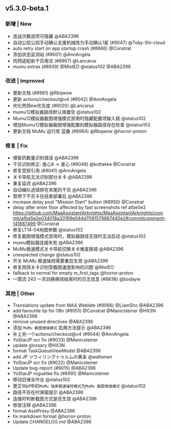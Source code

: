 ## v5.3.0-beta.1

### 新增 | New

* 连战次数选项可隐藏 @ABA2396
* 自动公招公招手动确认支援机械改为手动确认1星 (#9047) @Toby-Shi-cloud
* auto retry start on app startup crash (#8966) @Constrat
* 添加状态监测站 (#9001) @AnnAngela
* 肉鸽适配新干员用法 (#8967) @Lancarus
* mumu extras (#8939) @MistEO @status102 @ABA2396

### 改进 | Improved

* 更新文档 (#8981) @Rbqwow
* 更新 actions/checkout@v4 (#9042) @AnnAngela
* 优化肉鸽ew优先度 (#9020) @Lancarus
* mumu12模拟器路径默认值置空 @status102
* Mumu12模拟器截图增强模式禁用时隐藏配置项输入框 @status102
* 增加Mumu12模拟器截图增强配置的模拟器路径存在检查 @status102
* 更新文档 MuMu 运行库 蓝叠 (#8964) @Rbqwow @horror-proton

### 修复 | Fix

* 理智药数量识别错误 @ABA2396
* 干员识别修正: 崖心8 -> 崖心 (#9048) @kuttakke @Constrat
* 修复受损引用 (#9041) @AnnAngela
* 关卡导航无法识别部分关卡 @ABA2396
* 重复延迟 @ABA2396
* 自动编队选错排在末尾的干员 @ABA2396
* 暂停下干员卡在结束部署后 @ABA2396
* increase delay post "Mission Start" button (#8950) @Constrat
* delay after enter floor affected by fast screenshots ref afbe5e2 https://github.com/MaaAssistantArknights/MaaAssistantArknights/commit/afbe5e2e034018a33169e044d7091579867445e2#commitcomment-141687499 @Constrat
* 修复LT14-04地图参数 @status102
* 修复截图增强模式禁用时，模拟器路径无效时无法启动 @status102
* mumu模拟器连接失败 @ABA2396
* MuMu极速模式关卡导航切换关卡难度报错 @ABA2396
* unexpected change @status102
* 开关 MuMu 极速操控需要重启生效 @ABA2396
* 修复肉鸽关卡识别受截图速度影响的问题 @MistEO
* fallback to normal for empty m_first_tags @horror-proton
* 一图流 243 一天四换换班结束时的日志信息 (#8838) @bodayw

### 其他 | Other

* Translations update from MAA Weblate (#9066) @LiamSho @ABA2396
* add favourite tip for i18n (#9051) @Constrat @Manicsteiner @HX3N @ABA2396
* remove unused directives @ABA2396
* 添加 `MuMu 截图增强模式` 启用方法提示 @ABA2396
* 补上另一个actions/checkout@v4 (#9044) @AnnAngela
* YoStarJP ocr fix (#9033) @Manicsteiner
* update glossary @HX3N
* format TaskQueueViewModel @ABA2396
* add JP ツウィリングトゥルムの黄金 @wallsman
* YoStarJP ocr fix (#9022) @Manicsteiner
* Update bug-report (#9015) @ABA2396
* YoStarJP roguelike fix (#8991) @Manicsteiner
* 移动旧保全作业 @status102
* 更正Wpf中的`MuMu 独家极速操控模式`为`MuMu 截图增强模式` @status102
* 路径不存在时弹窗提示 @ABA2396
* 连接时判断截图方式是否生效 @ABA2396
* 修改注释 @ABA2396
* format AsstProxy @ABA2396
* fix markdown format @horror-proton
* Update CHANGELOG.md @ABA2396

